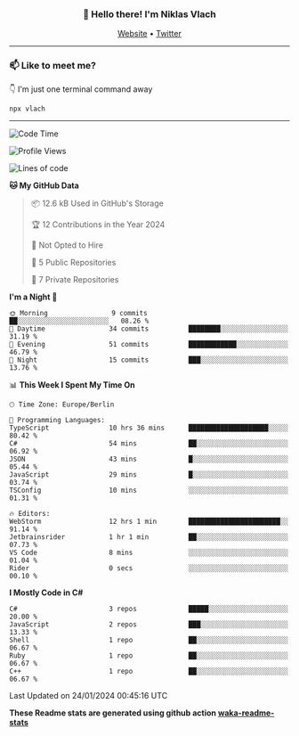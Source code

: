 <h3 align="center">👋 Hello there! I'm Niklas Vlach</h3>
<p align="center">
  <a href="https://niklas-vlach.com">Website</a> •
  <a href="https://twitter.com/NiklasVlach">Twitter</a>
</p>

---

### 📫 Like to meet me?

👇 I'm just one terminal command away

```bash
npx vlach
```

---
<!--START_SECTION:waka-->
![Code Time](http://img.shields.io/badge/Code%20Time-566%20hrs%2032%20mins-blue)

![Profile Views](http://img.shields.io/badge/Profile%20Views-0-blue)

![Lines of code](https://img.shields.io/badge/From%20Hello%20World%20I%27ve%20Written-93.1%20thousand%20lines%20of%20code-blue)

**🐱 My GitHub Data** 

> 📦 12.6 kB Used in GitHub's Storage 
 > 
> 🏆 12 Contributions in the Year 2024
 > 
> 🚫 Not Opted to Hire
 > 
> 📜 5 Public Repositories 
 > 
> 🔑 7 Private Repositories 
 > 
**I'm a Night 🦉** 

```text
🌞 Morning                9 commits           ██░░░░░░░░░░░░░░░░░░░░░░░   08.26 % 
🌆 Daytime                34 commits          ████████░░░░░░░░░░░░░░░░░   31.19 % 
🌃 Evening                51 commits          ████████████░░░░░░░░░░░░░   46.79 % 
🌙 Night                  15 commits          ███░░░░░░░░░░░░░░░░░░░░░░   13.76 % 
```


📊 **This Week I Spent My Time On** 

```text
🕑︎ Time Zone: Europe/Berlin

💬 Programming Languages: 
TypeScript               10 hrs 36 mins      ████████████████████░░░░░   80.42 % 
C#                       54 mins             ██░░░░░░░░░░░░░░░░░░░░░░░   06.92 % 
JSON                     43 mins             █░░░░░░░░░░░░░░░░░░░░░░░░   05.44 % 
JavaScript               29 mins             █░░░░░░░░░░░░░░░░░░░░░░░░   03.74 % 
TSConfig                 10 mins             ░░░░░░░░░░░░░░░░░░░░░░░░░   01.31 % 

🔥 Editors: 
WebStorm                 12 hrs 1 min        ███████████████████████░░   91.14 % 
Jetbrainsrider           1 hr 1 min          ██░░░░░░░░░░░░░░░░░░░░░░░   07.73 % 
VS Code                  8 mins              ░░░░░░░░░░░░░░░░░░░░░░░░░   01.04 % 
Rider                    0 secs              ░░░░░░░░░░░░░░░░░░░░░░░░░   00.10 % 
```

**I Mostly Code in C#** 

```text
C#                       3 repos             █████░░░░░░░░░░░░░░░░░░░░   20.00 % 
JavaScript               2 repos             ███░░░░░░░░░░░░░░░░░░░░░░   13.33 % 
Shell                    1 repo              ██░░░░░░░░░░░░░░░░░░░░░░░   06.67 % 
Ruby                     1 repo              ██░░░░░░░░░░░░░░░░░░░░░░░   06.67 % 
C++                      1 repo              ██░░░░░░░░░░░░░░░░░░░░░░░   06.67 % 
```




 Last Updated on 24/01/2024 00:45:16 UTC
<!--END_SECTION:waka-->

**These Readme stats are generated using github action [waka-readme-stats](https://github.com/anmol098/waka-readme-stats)**
